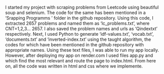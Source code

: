 I started my project with scraping problems from Leetcode using beautiful soup and selenium. The code for the same has been mentioned in a ‘Srapping Programms ’ folder 
in the github repository. Using this code, I extracted 2657 problems and named them as ‘lc_problems.txt’, where CNT=1,2,3… 2657. I also saved the problem names and urls
as ‘Qindextxt’ respectively. Next, I used Python to generate ‘idf-values.txt’, ‘vocab.txt’, ‘documents.txt’ and ‘inverted-index.txt’ using the taught algorithm, the codes 
for which have been mentioned in the github repository with appropriate names. Using these text files, I was able to run my app locally. However, after deploying my app 
on render.com I used files app.py and which find the most relevant and route the page to index.html. From here on, all the code was written in html and css where we 
implemente.
